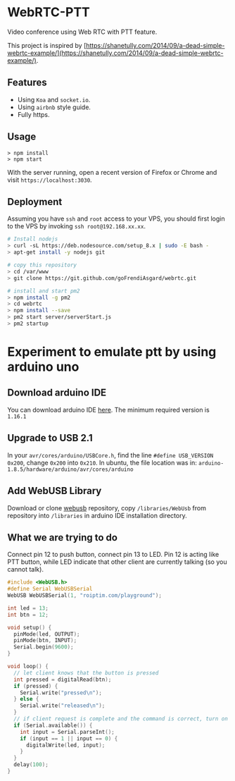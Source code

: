 # WebRTC-PTT

Video conference using Web RTC with PTT feature.

This project is inspired by [https://shanetully.com/2014/09/a-dead-simple-webrtc-example/](https://shanetully.com/2014/09/a-dead-simple-webrtc-example/).

## Features

* Using `Koa` and `socket.io`.
* Using `airbnb` style guide.
* Fully https.

## Usage

```
> npm install
> npm start
```

With the server running, open a recent version of Firefox or Chrome and visit `https://localhost:3030`.

## Deployment

Assuming you have `ssh` and `root` access to your VPS, you should first login to the VPS by invoking `ssh root@192.168.xx.xx`.

```bash
# Install nodejs
> curl -sL https://deb.nodesource.com/setup_8.x | sudo -E bash -
> apt-get install -y nodejs git

# copy this repository
> cd /var/www
> git clone https://git.github.com/goFrendiAsgard/webrtc.git

# install and start pm2
> npm install -g pm2
> cd webrtc
> npm install --save
> pm2 start server/serverStart.js
> pm2 startup

```

# Experiment to emulate ptt by using arduino uno

## Download arduino IDE

You can download arduino IDE [here](https://www.arduino.cc/en/Main/Software). The minimum required version is `1.16.1`

## Upgrade to USB 2.1

In your `avr/cores/arduino/USBCore.h`, find the line `#define USB_VERSION 0x200`, change `0x200` into `0x210`. In ubuntu, the file location was in: `arduino-1.8.5/hardware/arduino/avr/cores/arduino`

## Add WebUSB Library

Download or clone [webusb](https://github.com/webusb/arduino) repository, copy `/libraries/WebUsb` from repository into `/libraries` in arduino IDE installation directory. 

## What we are trying to do

Connect pin 12 to push button, connect pin 13 to LED. Pin 12 is acting like PTT button, while LED indicate that other client are currently talking (so you cannot talk). 

```c
#include <WebUSB.h>
#define Serial WebUSBSerial
WebUSB WebUSBSerial(1, "roiptim.com/playground");

int led = 13;
int btn = 12;

void setup() {
  pinMode(led, OUTPUT);
  pinMode(btn, INPUT);
  Serial.begin(9600);  
}

void loop() {
  // let client knows that the button is pressed
  int pressed = digitalRead(btn);
  if (pressed) {
    Serial.write("pressed\n");
  } else {
    Serial.write("released\n");
  }
  // if client request is complete and the command is correct, turn on the lamp. Valid command is either `0` or `1`.
  if (Serial.available()) {
    int input = Serial.parseInt();
    if (input == 1 || input == 0) {
      digitalWrite(led, input);
    }
  }
  delay(100);
}
```